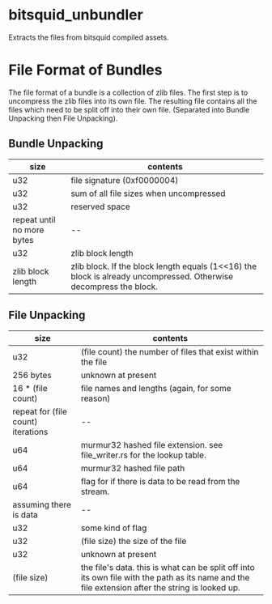 # bitsquid_unbundler
Extracts the files from bitsquid compiled assets.

# File Format of Bundles
The file format of a bundle is a collection of zlib files. The first step is to uncompress the zlib files into its own file. The resulting file contains all the files which need to be split off into their own file. (Separated into Bundle Unpacking then File Unpacking).

## Bundle Unpacking
| size  | contents |
| ------------- | ------------- |
| u32  | file signature (0xf0000004)  |
| u32 | sum of all file sizes when uncompressed |
| u32 | reserved space |
| repeat until no more bytes | -- |
| u32 | zlib block length |
| zlib block length | zlib block. If the block length equals (1<<16) the block is already uncompressed. Otherwise decompress the block. |

## File Unpacking
| size  | contents |
| ------------- | ------------- |
| u32 | (file count) the number of files that exist within the file |
| 256 bytes | unknown at present |
| 16 * (file count) | file names and lengths (again, for some reason) |
| repeat for (file count) iterations | -- |
| u64 | murmur32 hashed file extension. see file_writer.rs for the lookup table. |
| u64 | murmur32 hashed file path |
| u64 | flag for if there is data to be read from the stream. |
| assuming there is data | -- |
| u32 | some kind of flag |
| u32 | (file size) the size of the file |
| u32 | unknown at present |
| (file size) | the file's data. this is what can be split off into its own file with the path as its name and the file extension after the string is looked up. |
